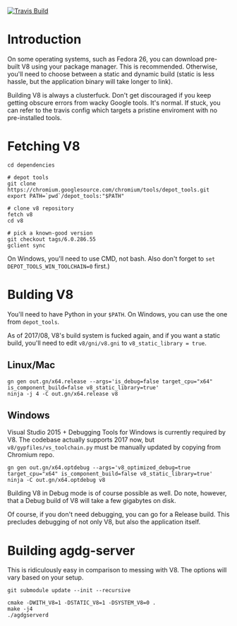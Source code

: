 [![Travis Build](https://travis-ci.org/minexew/agdg-server.svg?branch=master)](https://travis-ci.org/minexew/agdg-server)

Introduction
============

On some operating systems, such as Fedora 26, you can download pre-built V8 using your package manager. This is recommended.
Otherwise, you'll need to choose between a static and dynamic build (static is less hassle, but the application binary will take longer to link).

Building V8 is always a clusterfuck. Don't get discouraged if you keep getting obscure errors from wacky Google tools. It's normal.
If stuck, you can refer to the travis config which targets a pristine enviroment with no pre-installed tools.

Fetching V8
==========
```
cd dependencies

# depot tools
git clone https://chromium.googlesource.com/chromium/tools/depot_tools.git
export PATH=`pwd`/depot_tools:"$PATH"

# clone v8 repository
fetch v8
cd v8

# pick a known-good version
git checkout tags/6.0.286.55
gclient sync
```

On Windows, you'll need to use CMD, not bash. Also don't forget to `set DEPOT_TOOLS_WIN_TOOLCHAIN=0` first.)

Bulding V8
==========
You'll need to have Python in your `$PATH`. On Windows, you can use the one from `depot_tools`.

As of 2017/08, V8's build system is fucked again, and if you want a static build, you'll need to edit `v8/gni/v8.gni` to `v8_static_library = true`.

## Linux/Mac

```
gn gen out.gn/x64.release --args='is_debug=false target_cpu="x64" is_component_build=false v8_static_library=true'
ninja -j 4 -C out.gn/x64.release v8
```

## Windows
Visual Studio 2015 + Debugging Tools for Windows is currently required by V8. The codebase actually supports 2017 now, but `v8/gypfiles/vs_toolchain.py` must be manually updated by copying from Chromium repo.

```
gn gen out.gn/x64.optdebug --args='v8_optimized_debug=true target_cpu="x64" is_component_build=false v8_static_library=true'
ninja -C out.gn/x64.optdebug v8
```

Building V8 in Debug mode is of course possible as well. Do note, however, that a Debug build of V8 will take a few gigabytes on disk.

Of course, if you don't need debugging, you can go for a Release build. This precludes debugging of not only V8, but also the application itself.

Building agdg-server
====================

This is ridiculously easy in comparison to messing with V8. The options will vary based on your setup.

```
git submodule update --init --recursive

cmake -DWITH_V8=1 -DSTATIC_V8=1 -DSYSTEM_V8=0 .
make -j4
./agdgserverd
```
